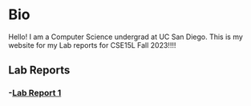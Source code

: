 # Bio
Hello! I am a Computer Science undergrad at UC San Diego. This is my website for my Lab reports for CSE15L Fall 2023!!!!

## Lab Reports

### -[Lab Report 1](lap-report1.html)
